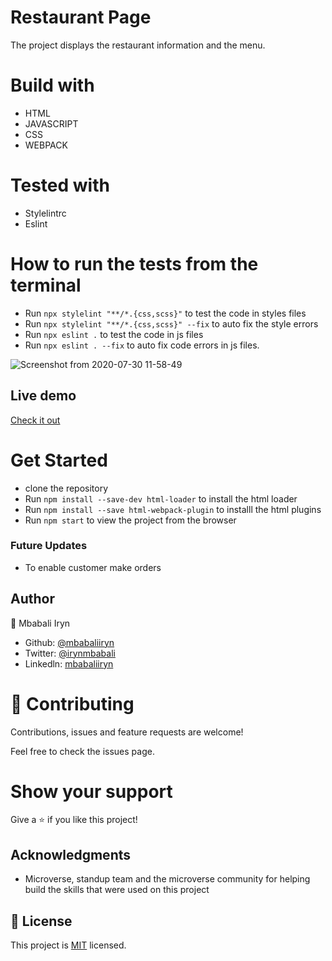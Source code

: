 # Restaurant Page
The project displays the restaurant information and the menu.

# Build with

- HTML
- JAVASCRIPT
- CSS
- WEBPACK

# Tested with
- Stylelintrc
- Eslint 

# How to run the tests from the terminal
- Run `npx stylelint "**/*.{css,scss}"` to test the code in styles files
- Run `npx stylelint "**/*.{css,scss}" --fix` to auto fix the style errors
- Run `npx eslint .` to test the code in js files 
- Run `npx eslint . --fix` to auto fix code errors in js files.


![Screenshot from 2020-07-30 11-58-49](https://user-images.githubusercontent.com/44978186/88903291-20f56a00-d25c-11ea-9fe0-0abc5d117c6a.png)

## Live demo

[Check it out](https://infallible-jackson-fd6577.netlify.app/)

# Get Started
- clone the repository
- Run `npm install --save-dev html-loader` to install the html loader
- Run `npm install --save html-webpack-plugin` to installl the html plugins
- Run `npm start` to view the project from the browser 


### Future Updates
- To enable customer make orders 

## Author

👤 Mbabali Iryn

- Github: [@mbabaliiryn](https://github.com/mbabaliiryn)
- Twitter: [@irynmbabali](https://twitter.com/irynmbabali)
- Linkedln: [mbabaliiryn](https://www.linkedin.com/in/mbabaliiryn)

# 🤝 Contributing

Contributions, issues and feature requests are welcome!

Feel free to check the issues page.

# Show your support

Give a ⭐️ if you like this project!

## Acknowledgments

- Microverse, standup team and the microverse community for helping build the skills that were used on this project

## 📝 License

This project is [MIT](lic.url) licensed.

